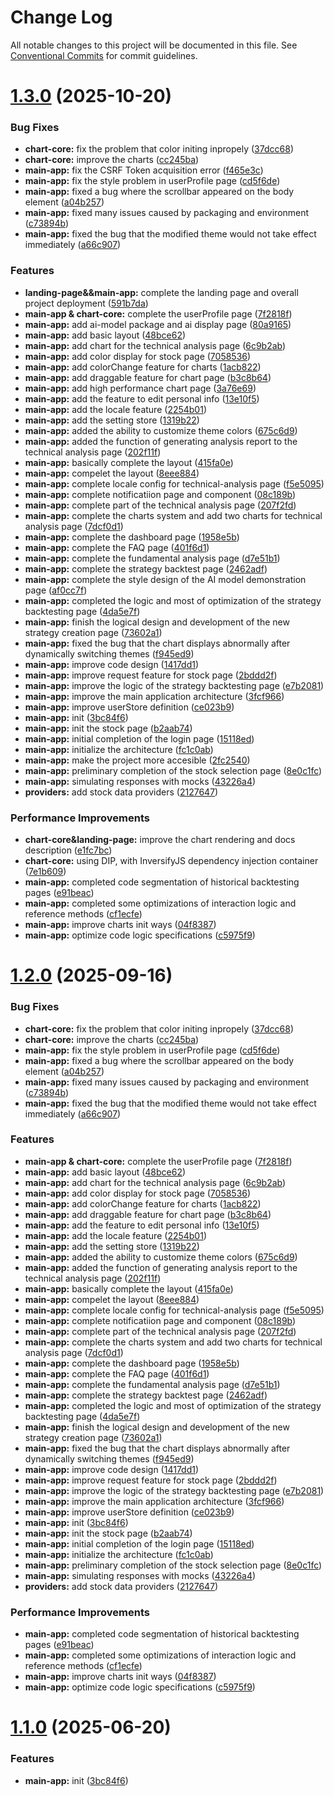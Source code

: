 # Change Log

All notable changes to this project will be documented in this file.
See [Conventional Commits](https://conventionalcommits.org) for commit guidelines.

# [1.3.0](https://github.com/KieNoe/Kynance/compare/v1.0.1...v1.3.0) (2025-10-20)

### Bug Fixes

- **chart-core:** fix the problem that color initing inpropely ([37dcc68](https://github.com/KieNoe/Kynance/commit/37dcc6847291091679498a69f837d5dded11e1bc))
- **chart-core:** improve the charts ([cc245ba](https://github.com/KieNoe/Kynance/commit/cc245ba21012a314f8be25e0ad3a386f5d098d82))
- **main-app:** fix the CSRF Token acquisition error ([f465e3c](https://github.com/KieNoe/Kynance/commit/f465e3c2cd9926d08e5403113ff120054de6d0fb))
- **main-app:** fix the style problem in userProfile page ([cd5f6de](https://github.com/KieNoe/Kynance/commit/cd5f6de9af7eee3eb2be91fb81f116a897b9ad71))
- **main-app:** fixed a bug where the scrollbar appeared on the body element ([a04b257](https://github.com/KieNoe/Kynance/commit/a04b257835d9e76e7dc4462f8bd603d63a8c0ef6))
- **main-app:** fixed many issues caused by packaging and environment ([c73894b](https://github.com/KieNoe/Kynance/commit/c73894bef55b0afd3cfbd5d3e53884eb09189fe6))
- **main-app:** fixed the bug that the modified theme would not take effect immediately ([a66c907](https://github.com/KieNoe/Kynance/commit/a66c907f9f5024aab71999ce165719ce07f8725e))

### Features

- **landing-page&&main-app:** complete the landing page and overall project deployment ([591b7da](https://github.com/KieNoe/Kynance/commit/591b7dac8aaffdf76d422e4e1499e2995b081cef))
- **main-app & chart-core:** complete the userProfile page ([7f2818f](https://github.com/KieNoe/Kynance/commit/7f2818fc7dd018cac175f0577d1c6952cb2b7a65))
- **main-app:** add ai-model package and ai display page ([80a9165](https://github.com/KieNoe/Kynance/commit/80a9165ebd4bff89de8b4d52d975d7fb66e67397))
- **main-app:** add basic layout ([48bce62](https://github.com/KieNoe/Kynance/commit/48bce623474342e9bf6c96a247cbfa331ddc861b))
- **main-app:** add chart for the technical analysis page ([6c9b2ab](https://github.com/KieNoe/Kynance/commit/6c9b2ab25e727fbf274ff8ea3b256c3a22a74970))
- **main-app:** add color display for stock page ([7058536](https://github.com/KieNoe/Kynance/commit/7058536a9cffa207c7b087663b03f43a268433dd))
- **main-app:** add colorChange feature for charts ([1acb822](https://github.com/KieNoe/Kynance/commit/1acb8226ca6d3c562f7cfabaac68013f4d2c8821))
- **main-app:** add draggable feature for chart page ([b3c8b64](https://github.com/KieNoe/Kynance/commit/b3c8b64abc72d05b12160d1f1c5de2416894655b))
- **main-app:** add high performance chart page ([3a76e69](https://github.com/KieNoe/Kynance/commit/3a76e69dddb8dc386f0802e542a70da54eb1c971))
- **main-app:** add the feature to edit personal info ([13e10f5](https://github.com/KieNoe/Kynance/commit/13e10f51b32929619c8b0e8cafa86e2ecf4d2636))
- **main-app:** add the locale feature ([2254b01](https://github.com/KieNoe/Kynance/commit/2254b012f9c888ed7456117c18fb7f7fffcb965b))
- **main-app:** add the setting store ([1319b22](https://github.com/KieNoe/Kynance/commit/1319b222e4bcf9de5a28dae5b5d9a905b9607eaf))
- **main-app:** added the ability to customize theme colors ([675c6d9](https://github.com/KieNoe/Kynance/commit/675c6d9eb94eab0d6afd63f2eea2db6378a043c7))
- **main-app:** added the function of generating analysis report to the technical analysis page ([202f11f](https://github.com/KieNoe/Kynance/commit/202f11f66b5addfa66b6be6ecfc5b3232cb099e7))
- **main-app:** basically complete the layout ([415fa0e](https://github.com/KieNoe/Kynance/commit/415fa0e46c51e9085aba00573352ac8292e22a06))
- **main-app:** compelet the layout ([8eee884](https://github.com/KieNoe/Kynance/commit/8eee884678a3beba1b9d7efd9ff3e5070d73697e))
- **main-app:** complete locale config for technical-analysis page ([f5e5095](https://github.com/KieNoe/Kynance/commit/f5e5095f994a4e8188ebb65e0c88830eef3d2802))
- **main-app:** complete notificatiion page and component ([08c189b](https://github.com/KieNoe/Kynance/commit/08c189b834627c2185e7402e4095aa085bff7022))
- **main-app:** complete part of the technical analysis page ([207f2fd](https://github.com/KieNoe/Kynance/commit/207f2fd967c15621070304f4a7135e4dca568565))
- **main-app:** complete the charts system and add two charts for technical analysis page ([7dcf0d1](https://github.com/KieNoe/Kynance/commit/7dcf0d12037e136b9523383dfd3be37559c10b14))
- **main-app:** complete the dashboard page ([1958e5b](https://github.com/KieNoe/Kynance/commit/1958e5b26be6193c74cbeb74f3f0cd2aefd384a8))
- **main-app:** complete the FAQ page ([401f6d1](https://github.com/KieNoe/Kynance/commit/401f6d186f1364663b30f5d297bb6b01f3e91c9e))
- **main-app:** complete the fundamental analysis page ([d7e51b1](https://github.com/KieNoe/Kynance/commit/d7e51b1847c3f9a1369c6d4cb023a8a31350ebd7))
- **main-app:** complete the strategy backtest page ([2462adf](https://github.com/KieNoe/Kynance/commit/2462adfc1833680e9379054c37d2f16e8a1211c6))
- **main-app:** complete the style design of the AI ​​model demonstration page ([af0cc7f](https://github.com/KieNoe/Kynance/commit/af0cc7fdb881c45fbd422b8a7c1d7d923b423de4))
- **main-app:** completed the logic and most of optimization of the strategy backtesting page ([4da5e7f](https://github.com/KieNoe/Kynance/commit/4da5e7faed951920c90a9682fee0a136e56b95d7))
- **main-app:** finish the logical design and development of the new strategy creation page ([73602a1](https://github.com/KieNoe/Kynance/commit/73602a1c262aee2d1cc7b3aa42b58a7c40c578d0))
- **main-app:** fixed the bug that the chart displays abnormally after dynamically switching themes ([f945ed9](https://github.com/KieNoe/Kynance/commit/f945ed9e124747020c36a9a4896d0b37edf48b0a))
- **main-app:** improve code design ([1417dd1](https://github.com/KieNoe/Kynance/commit/1417dd1047d6c73440df344a34bc300d17695483))
- **main-app:** improve request feature for stock page ([2bddd2f](https://github.com/KieNoe/Kynance/commit/2bddd2fd4f03a2b3ab68aaabce8087bdf5aebbc5))
- **main-app:** improve the logic of the strategy backtesting page ([e7b2081](https://github.com/KieNoe/Kynance/commit/e7b208184adb4a1a6047be1a54413829adac05c1))
- **main-app:** improve the main application architecture ([3fcf966](https://github.com/KieNoe/Kynance/commit/3fcf96609a99a12f971565e82e4b72adac0f5a1a))
- **main-app:** improve userStore definition ([ce023b9](https://github.com/KieNoe/Kynance/commit/ce023b98dcaf64d9d0b72f1d1ab4fbdec4bf7bdf))
- **main-app:** init ([3bc84f6](https://github.com/KieNoe/Kynance/commit/3bc84f6d87cd196807a176558f5a2b3aacfc23ba))
- **main-app:** init the stock page ([b2aab74](https://github.com/KieNoe/Kynance/commit/b2aab74aabc3f3bf72bf0232cbe01a7378508d5f))
- **main-app:** initial completion of the login page ([15118ed](https://github.com/KieNoe/Kynance/commit/15118ed6b7d167caa329b61b9b06aa0446230836))
- **main-app:** initialize the architecture ([fc1c0ab](https://github.com/KieNoe/Kynance/commit/fc1c0ab5d2886827e87bf71f367ea07e34a7d5c0))
- **main-app:** make the project more accesible ([2fc2540](https://github.com/KieNoe/Kynance/commit/2fc2540d5d422e3a2daf7c49875d75028a69c1e7))
- **main-app:** preliminary completion of the stock selection page ([8e0c1fc](https://github.com/KieNoe/Kynance/commit/8e0c1fc0c6b2dd97d8391fa5af4c41f6f8283aff))
- **main-app:** simulating responses with mocks ([43226a4](https://github.com/KieNoe/Kynance/commit/43226a47f4dea7aae90e13b4a7a738fef4d56238))
- **providers:** add stock data providers ([2127647](https://github.com/KieNoe/Kynance/commit/2127647eac25f9bf7f42488c01267f4b9d9f0396))

### Performance Improvements

- **chart-core&landing-page:** improve the chart rendering and docs description ([e1fc7bc](https://github.com/KieNoe/Kynance/commit/e1fc7bcdd0f49a3ed488cfad0947b2275851bf3d))
- **chart-core:** using DIP, with InversifyJS dependency injection container ([7e1b609](https://github.com/KieNoe/Kynance/commit/7e1b60949d7ab82cef179d14d6853be6e97f86f5))
- **main-app:** completed code segmentation of historical backtesting pages ([e91beac](https://github.com/KieNoe/Kynance/commit/e91beace672a9a9c4e16e354e52b9e067b5b81c8))
- **main-app:** completed some optimizations of interaction logic and reference methods ([cf1ecfe](https://github.com/KieNoe/Kynance/commit/cf1ecfe6c815657e157e1cb99da931236e1d7dcc))
- **main-app:** improve charts init ways ([04f8387](https://github.com/KieNoe/Kynance/commit/04f83878cf87922eca0478e5a676f6322b5d3c01))
- **main-app:** optimize code logic specifications ([c5975f9](https://github.com/KieNoe/Kynance/commit/c5975f9dc40a91a4489dab08105d130d320106db))

# [1.2.0](https://github.com/KieNoe/Kynance/compare/v1.0.1...v1.2.0) (2025-09-16)

### Bug Fixes

- **chart-core:** fix the problem that color initing inpropely ([37dcc68](https://github.com/KieNoe/Kynance/commit/37dcc6847291091679498a69f837d5dded11e1bc))
- **chart-core:** improve the charts ([cc245ba](https://github.com/KieNoe/Kynance/commit/cc245ba21012a314f8be25e0ad3a386f5d098d82))
- **main-app:** fix the style problem in userProfile page ([cd5f6de](https://github.com/KieNoe/Kynance/commit/cd5f6de9af7eee3eb2be91fb81f116a897b9ad71))
- **main-app:** fixed a bug where the scrollbar appeared on the body element ([a04b257](https://github.com/KieNoe/Kynance/commit/a04b257835d9e76e7dc4462f8bd603d63a8c0ef6))
- **main-app:** fixed many issues caused by packaging and environment ([c73894b](https://github.com/KieNoe/Kynance/commit/c73894bef55b0afd3cfbd5d3e53884eb09189fe6))
- **main-app:** fixed the bug that the modified theme would not take effect immediately ([a66c907](https://github.com/KieNoe/Kynance/commit/a66c907f9f5024aab71999ce165719ce07f8725e))

### Features

- **main-app & chart-core:** complete the userProfile page ([7f2818f](https://github.com/KieNoe/Kynance/commit/7f2818fc7dd018cac175f0577d1c6952cb2b7a65))
- **main-app:** add basic layout ([48bce62](https://github.com/KieNoe/Kynance/commit/48bce623474342e9bf6c96a247cbfa331ddc861b))
- **main-app:** add chart for the technical analysis page ([6c9b2ab](https://github.com/KieNoe/Kynance/commit/6c9b2ab25e727fbf274ff8ea3b256c3a22a74970))
- **main-app:** add color display for stock page ([7058536](https://github.com/KieNoe/Kynance/commit/7058536a9cffa207c7b087663b03f43a268433dd))
- **main-app:** add colorChange feature for charts ([1acb822](https://github.com/KieNoe/Kynance/commit/1acb8226ca6d3c562f7cfabaac68013f4d2c8821))
- **main-app:** add draggable feature for chart page ([b3c8b64](https://github.com/KieNoe/Kynance/commit/b3c8b64abc72d05b12160d1f1c5de2416894655b))
- **main-app:** add the feature to edit personal info ([13e10f5](https://github.com/KieNoe/Kynance/commit/13e10f51b32929619c8b0e8cafa86e2ecf4d2636))
- **main-app:** add the locale feature ([2254b01](https://github.com/KieNoe/Kynance/commit/2254b012f9c888ed7456117c18fb7f7fffcb965b))
- **main-app:** add the setting store ([1319b22](https://github.com/KieNoe/Kynance/commit/1319b222e4bcf9de5a28dae5b5d9a905b9607eaf))
- **main-app:** added the ability to customize theme colors ([675c6d9](https://github.com/KieNoe/Kynance/commit/675c6d9eb94eab0d6afd63f2eea2db6378a043c7))
- **main-app:** added the function of generating analysis report to the technical analysis page ([202f11f](https://github.com/KieNoe/Kynance/commit/202f11f66b5addfa66b6be6ecfc5b3232cb099e7))
- **main-app:** basically complete the layout ([415fa0e](https://github.com/KieNoe/Kynance/commit/415fa0e46c51e9085aba00573352ac8292e22a06))
- **main-app:** compelet the layout ([8eee884](https://github.com/KieNoe/Kynance/commit/8eee884678a3beba1b9d7efd9ff3e5070d73697e))
- **main-app:** complete locale config for technical-analysis page ([f5e5095](https://github.com/KieNoe/Kynance/commit/f5e5095f994a4e8188ebb65e0c88830eef3d2802))
- **main-app:** complete notificatiion page and component ([08c189b](https://github.com/KieNoe/Kynance/commit/08c189b834627c2185e7402e4095aa085bff7022))
- **main-app:** complete part of the technical analysis page ([207f2fd](https://github.com/KieNoe/Kynance/commit/207f2fd967c15621070304f4a7135e4dca568565))
- **main-app:** complete the charts system and add two charts for technical analysis page ([7dcf0d1](https://github.com/KieNoe/Kynance/commit/7dcf0d12037e136b9523383dfd3be37559c10b14))
- **main-app:** complete the dashboard page ([1958e5b](https://github.com/KieNoe/Kynance/commit/1958e5b26be6193c74cbeb74f3f0cd2aefd384a8))
- **main-app:** complete the FAQ page ([401f6d1](https://github.com/KieNoe/Kynance/commit/401f6d186f1364663b30f5d297bb6b01f3e91c9e))
- **main-app:** complete the fundamental analysis page ([d7e51b1](https://github.com/KieNoe/Kynance/commit/d7e51b1847c3f9a1369c6d4cb023a8a31350ebd7))
- **main-app:** complete the strategy backtest page ([2462adf](https://github.com/KieNoe/Kynance/commit/2462adfc1833680e9379054c37d2f16e8a1211c6))
- **main-app:** completed the logic and most of optimization of the strategy backtesting page ([4da5e7f](https://github.com/KieNoe/Kynance/commit/4da5e7faed951920c90a9682fee0a136e56b95d7))
- **main-app:** finish the logical design and development of the new strategy creation page ([73602a1](https://github.com/KieNoe/Kynance/commit/73602a1c262aee2d1cc7b3aa42b58a7c40c578d0))
- **main-app:** fixed the bug that the chart displays abnormally after dynamically switching themes ([f945ed9](https://github.com/KieNoe/Kynance/commit/f945ed9e124747020c36a9a4896d0b37edf48b0a))
- **main-app:** improve code design ([1417dd1](https://github.com/KieNoe/Kynance/commit/1417dd1047d6c73440df344a34bc300d17695483))
- **main-app:** improve request feature for stock page ([2bddd2f](https://github.com/KieNoe/Kynance/commit/2bddd2fd4f03a2b3ab68aaabce8087bdf5aebbc5))
- **main-app:** improve the logic of the strategy backtesting page ([e7b2081](https://github.com/KieNoe/Kynance/commit/e7b208184adb4a1a6047be1a54413829adac05c1))
- **main-app:** improve the main application architecture ([3fcf966](https://github.com/KieNoe/Kynance/commit/3fcf96609a99a12f971565e82e4b72adac0f5a1a))
- **main-app:** improve userStore definition ([ce023b9](https://github.com/KieNoe/Kynance/commit/ce023b98dcaf64d9d0b72f1d1ab4fbdec4bf7bdf))
- **main-app:** init ([3bc84f6](https://github.com/KieNoe/Kynance/commit/3bc84f6d87cd196807a176558f5a2b3aacfc23ba))
- **main-app:** init the stock page ([b2aab74](https://github.com/KieNoe/Kynance/commit/b2aab74aabc3f3bf72bf0232cbe01a7378508d5f))
- **main-app:** initial completion of the login page ([15118ed](https://github.com/KieNoe/Kynance/commit/15118ed6b7d167caa329b61b9b06aa0446230836))
- **main-app:** initialize the architecture ([fc1c0ab](https://github.com/KieNoe/Kynance/commit/fc1c0ab5d2886827e87bf71f367ea07e34a7d5c0))
- **main-app:** preliminary completion of the stock selection page ([8e0c1fc](https://github.com/KieNoe/Kynance/commit/8e0c1fc0c6b2dd97d8391fa5af4c41f6f8283aff))
- **main-app:** simulating responses with mocks ([43226a4](https://github.com/KieNoe/Kynance/commit/43226a47f4dea7aae90e13b4a7a738fef4d56238))
- **providers:** add stock data providers ([2127647](https://github.com/KieNoe/Kynance/commit/2127647eac25f9bf7f42488c01267f4b9d9f0396))

### Performance Improvements

- **main-app:** completed code segmentation of historical backtesting pages ([e91beac](https://github.com/KieNoe/Kynance/commit/e91beace672a9a9c4e16e354e52b9e067b5b81c8))
- **main-app:** completed some optimizations of interaction logic and reference methods ([cf1ecfe](https://github.com/KieNoe/Kynance/commit/cf1ecfe6c815657e157e1cb99da931236e1d7dcc))
- **main-app:** improve charts init ways ([04f8387](https://github.com/KieNoe/Kynance/commit/04f83878cf87922eca0478e5a676f6322b5d3c01))
- **main-app:** optimize code logic specifications ([c5975f9](https://github.com/KieNoe/Kynance/commit/c5975f9dc40a91a4489dab08105d130d320106db))

# [1.1.0](https://github.com/KieNoe/Kynance/compare/v1.0.1...v1.1.0) (2025-06-20)

### Features

- **main-app:** init ([3bc84f6](https://github.com/KieNoe/Kynance/commit/3bc84f6d87cd196807a176558f5a2b3aacfc23ba))
